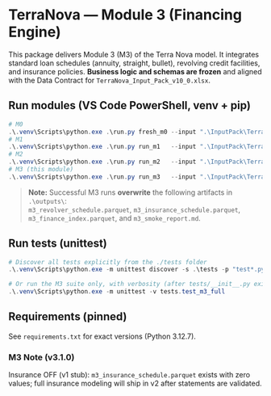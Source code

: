 
# TerraNova — Module 3 (Financing Engine)

This package delivers Module 3 (M3) of the Terra Nova model. It integrates standard loan schedules (annuity, straight, bullet),
revolving credit facilities, and insurance policies. **Business logic and schemas are frozen** and aligned with the
Data Contract for `TerraNova_Input_Pack_v10_0.xlsx`.

## Run modules (VS Code PowerShell, venv + pip)

```powershell
# M0
.\.venv\Scripts\python.exe .\run.py fresh_m0 --input ".\InputPack\TerraNova_Input_Pack_v10_0.xlsx" --out ".\outputs" --currency NAD
# M1
.\.venv\Scripts\python.exe .\run.py run_m1   --input ".\InputPack\TerraNova_Input_Pack_v10_0.xlsx" --out ".\outputs" --currency NAD
# M2
.\.venv\Scripts\python.exe .\run.py run_m2   --input ".\InputPack\TerraNova_Input_Pack_v10_0.xlsx" --out ".\outputs" --currency NAD
# M3 (this module)
.\.venv\Scripts\python.exe .\run.py run_m3   --input ".\InputPack\TerraNova_Input_Pack_v10_0.xlsx" --out ".\outputs" --currency NAD
```

> **Note:** Successful M3 runs **overwrite** the following artifacts in `.\outputs\`:  
> `m3_revolver_schedule.parquet`, `m3_insurance_schedule.parquet`, `m3_finance_index.parquet`, and `m3_smoke_report.md`.

## Run tests (unittest)

```powershell
# Discover all tests explicitly from the ./tests folder
.\.venv\Scripts\python.exe -m unittest discover -s .\tests -p "test*.py"

# Or run the M3 suite only, with verbosity (after tests/__init__.py exists)
.\.venv\Scripts\python.exe -m unittest -v tests.test_m3_full
```

## Requirements (pinned)
See `requirements.txt` for exact versions (Python 3.12.7).


### M3 Note (v3.1.0)
Insurance OFF (v1 stub): `m3_insurance_schedule.parquet` exists with zero values; full insurance modeling will ship in v2 after statements are validated.
